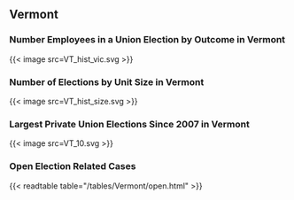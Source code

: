 ##  Vermont

### Number Employees in a Union Election by Outcome in Vermont
{{< image src=VT_hist_vic.svg >}}

### Number of Elections by Unit Size in Vermont
{{< image src=VT_hist_size.svg >}}

### Largest Private Union Elections Since 2007 in Vermont
{{< image src=VT_10.svg >}}

### Open Election Related Cases
{{< readtable table="/tables/Vermont/open.html" >}}

